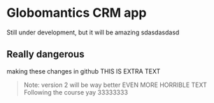 # Globomantics CRM app
Still under development, but it will be amazing
sdasdasdasd
## Really dangerous
making these changes in github
THIS IS EXTRA TEXT
> Note: version 2 will be way better
> EVEN MORE HORRIBLE TEXT
Following the course yay
33333333
